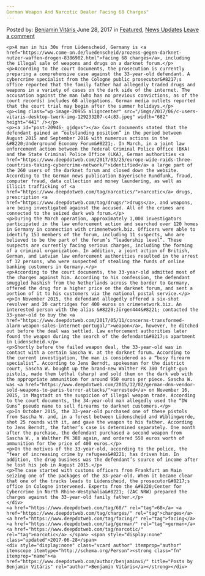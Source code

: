 ```yaml
---
German Weapon And Narcotic Dealer Facing 68 Charges"
---
```

<article class="post-listing post-20946 post type-post status-publish format-standard has-post-thumbnail hentry  tag-5630 tag-charges tag-facing tag-german tag-narcotic tag-weapon">
    <div class="post-inner">
        <span>Posted by: <a href="https://www.deepdotweb.com/author/benjaminvi/" title="">Benjamin Vitáris </a></span>
    <span>June 28, 2017</span>
    <span>in <a href="https://www.deepdotweb.com/category/deepdot-news/" rel="category tag">Featured</a>, <a href="https://www.deepdotweb.com/category/news-updates/" rel="category tag">News Updates</a></span>
    <span><a href="https://www.deepdotweb.com/2017/06/28/german-weapon-narcotic-dealer-facing-68-charges/#respond">Leave a comment</a></span>
    </p>
    <div class="clear"></div>
    
    <p>A man in his 30s from Lüdenscheid, Germany is <a href="https://www.come-on.de/luedenscheid/prozess-gegen-darknet-nutzer-waffen-drogen-8386902.html">facing 68 charges</a>, including the illegal sale of weapons and drugs on a darknet forum.</p>
    <p>According to the court documents, the prosecution is currently preparing a comprehensive case against the 33-year-old defendant. A cybercrime specialist from the Cologne public prosecutor&#8217;s office reported that the family father had allegedly traded drugs and weapons in a variety of cases on the dark side of the internet. The accusation against the man (who has no previous convictions, as of the court records) includes 68 allegations. German media outlets reported that the court trial may begin after the summer holidays.</p>
    <p><img class="wp-image-20955 aligncenter" src="/imgs/2017/06/c-users-vitaris-desktop-twerk-img-129233207-c4c83.jpeg" width="682" height="441" /></p>
    <p><a id="post-20946-_gjdgxs"></a> Court documents stated that the defendant gained an “outstanding position” in the period between August 2015 and September 2016 with numerous actions in the &#8220;Underground Economy Forum&#8221;. In March, in a joint law enforcement action between the Federal Criminal Police Office (BKA) and the State Criminal Police Office (LKA), German authorities <a href="https://www.deepdotweb.com/2017/03/25/europe-wide-raids-three-countries-taking-cybercrime-network/">identified</a> a large part of the 260 users of the darknet forum and closed down the website. According to the German news publication Bayerische Rundfunk, fraud, computer fraud, data collection and money laundering, as well as illicit trafficking of <a href="https://www.deepdotweb.com/tag/narcotics/">narcotic</a> drugs, prescription <a href="https://www.deepdotweb.com/tag/drugs/">drugs</a>, and weapons, are being investigated against the accused. All of the crimes are connected to the seized dark web forum.</p>
    <p>During the March operation, approximately 1,000 investigators participated in the law enforcement action and searched over 120 homes in Germany in connection with crimenetwork.biz. Officers were able to identify 153 members of the forum, including 11 suspects, who are believed to be the part of the forum’s “leadership level”. These suspects are currently facing serious charges, including the forming of a criminal organization. In addition, a joint action of British, German, and Latvian law enforcement authorities resulted in the arrest of 12 persons, who were suspected of stealing the funds of online banking customers in Germany.</p>
    <p>According to the court documents, the 33-year-old admitted most of the charges against him. According to his confession, the defendant smuggled hashish from the Netherlands across the border to Germany, offered the drug for a higher price on the darknet forum, and sent a portion of it to his customers via the national postal service.</p>
    <p>In November 2015, the defendant allegedly offered a six-shot revolver and 20 cartridges for 400 euros on crimenetwork.biz. An interested person with the alias &#8220;Jürgen444&#8221; contacted the 33-year-old to buy the <a href="https://www.deepdotweb.com/2017/05/11/concerns-transformed-alarm-weapon-sales-internet-portugal/">weapon</a>, however, he ditched out before the deal was settled. Law enforcement authorities later found the weapon during the search of the defendant&#8217;s apartment in Lüdenscheid.</p>
    <p>Shortly before the failed weapon deal, the 33-year-old was in contact with a certain Sascha W. at the darknet forum. According to the current investigation, the man is considered as a “busy firearm specialist”. According to Jens Berndt, spokesman for the district court, Sascha W. bought up the brand-new Walther PK 380 fright-gun pistols, made them lethal (sharp) and sold them on the dark web with the appropriate ammunition for around 950 euros per piece. Sascha W. was <a href="https://www.deepdotweb.com/2015/12/02/german-dnm-vendor-sold-weapons-to-paris-terror-attacks/">arrested</a> on November 16, 2015, in Magstadt on the suspicion of illegal weapon trade. According to the court documents, the 34-year-old man allegedly used the “DW Guns” pseudo name to sell firearms to darknet customers.</p>
    <p>In October 2015, the 33-year-old purchased one of these pistols from Sascha W. and, in a forest between Lüdenscheid and Wiblingwerde, shot 25 rounds with it, and gave the weapon to his father. According to Jens Berndt, the father’s case is determined separately. One month after the purchase, the defendant purchased a second weapon from Sascha W., a Walther PK 380 again, and ordered 550 euros worth of ammunition for the price of 400 euros.</p>
    <p>On the motives of the 33-year-old, according to the police, the “fear of increasing crime by refugees&#8221; has driven him. In addition, the drug business was the defendant’s source of income after he lost his job in August 2015.</p>
    <p>The case started with customs officers from Frankfurt am Main seizing one of the packages of the 33-year-old. When it became clear that one of the tracks leads to Lüdenscheid, the prosecutor&#8217;s office in Cologne intervened. Experts from the &#8220;Center for Cybercrime in North Rhine-Westphalia&#8221; (ZAC NRW) prepared the charges against the 33-year-old family father.</p>
    </div>
    <a href="https://www.deepdotweb.com/tag/68/" rel="tag">68</a> <a href="https://www.deepdotweb.com/tag/charges/" rel="tag">charges</a>  <a href="https://www.deepdotweb.com/tag/facing/" rel="tag">facing</a> <a href="https://www.deepdotweb.com/tag/german/" rel="tag">german</a> <a href="https://www.deepdotweb.com/tag/narcotic/" rel="tag">narcotic</a> </span> <span style="display:none" class="updated">2017-06-28</span>
    <div style="display:none" class="vcard author" itemprop="author" itemscope itemtype="http://schema.org/Person"><strong class="fn" itemprop="name"><a href="https://www.deepdotweb.com/author/benjaminvi/" title="Posts by Benjamin Vitáris" rel="author">Benjamin Vitáris</a></strong></div>
    
